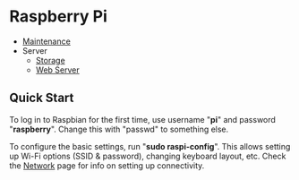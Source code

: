 # Raspberry Pi

- [Maintenance](maintenance)
- Server
    - [Storage](server-storage)
    - [Web Server](server-web)

## Quick Start

To log in to Raspbian for the first time, use username "**pi**" and password "**raspberry**". Change this with "passwd" to something else.

To configure the basic settings, run "**sudo raspi-config**". This allows setting up Wi-Fi options (SSID & password), changing keyboard layout, etc.
Check the [Network](https://sites.google.com/site/alensit/platforms/raspberry-pi/network) page for info on setting up connectivity.
